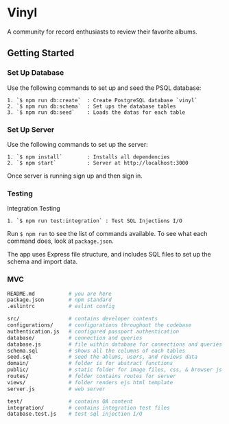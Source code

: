 # Vinyl

A community for record enthusiasts to review their favorite albums.

## Getting Started

### Set Up Database
Use the following commands to set up and seed the PSQL database:
```
1. `$ npm run db:create`  : Create PostgreSQL database `vinyl`
2. `$ npm run db:schema`  : Set ups the database tables
3. `$ npm run db:seed`    : Loads the datas for each table
```

### Set Up Server
Use the following commands to set up the server:
```
1. `$ npm install`        : Installs all dependencies
2. `$ npm start`          : Server at http://localhost:3000
```
Once server is running sign up and then sign in.

### Testing
Integration Testing
```
1. `$ npm run test:integration` : Test SQL Injections I/O
```

Run `$ npm run` to see the list of commands available. To see what each command does, look at `package.json`.

The app uses Express file structure, and includes SQL files to set up the schema and import data.

### MVC

```sh
README.md           # you are here
package.json        # npm standard
.eslintrc           # eslint config
```
```sh
src/                # contains developer contents
configurations/     # configurations throughout the codebase
authentication.js   # configured passport authentication
database/           # connection and queries
database.js         # file within database for connections and queries
schema.sql          # shows all the columns of each tables
seed.sql            # seed the ablums, users, and reviews data
domain/             # folder is for abstract functions 
public/             # static folder for image files, css, & browser js
routes/             # folder contains routes for server
views/              # folder renders ejs html template
server.js           # web server
```
```sh
test/               # contains QA content
integration/        # contains integration test files
database.test.js    # test sql injection I/O
```